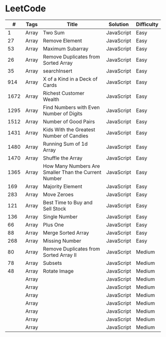 # LeetCode
| # | Tags| Title | Solution | Difficulty|
| ---- | ---- | ---- | ----| ---- |
| 1 | Array | Two Sum | JavaScript | Easy |
| 27 | Array | Remove Element | JavaScript | Easy |
| 53 | Array | Maximum Subarray | JavaScript | Easy |
| 26 | Array | Remove Duplicates from Sorted Array | JavaScript | Easy |
| 35 | Array | searchInsert | JavaScript | Easy |
| 914 | Array | X of a Kind in a Deck of Cards | JavaScript | Easy |
| 1672 | Array | Richest Customer Wealth | JavaScript | Easy |
| 1295 | Array | Find Numbers with Even Number of Digits | JavaScript | Easy |
| 1512 | Array | Number of Good Pairs | JavaScript | Easy |
| 1431 | Array | Kids With the Greatest Number of Candies | JavaScript | Easy |
| 1480 | Array | Running Sum of 1d Array | JavaScript | Easy |
| 1470 | Array | Shuffle the Array | JavaScript | Easy |
| 1365 | Array | How Many Numbers Are Smaller Than the Current Number | JavaScript | Easy |
| 169 | Array | Majority Element | JavaScript | Easy |
| 283 | Array | Move Zeroes | JavaScript | Easy |
| 121 | Array | Best Time to Buy and Sell Stock | JavaScript | Easy |
| 136 | Array | Single Number | JavaScript |Easy |
| 66 | Array | Plus One | JavaScript | Easy |
| 88 | Array | Merge Sorted Array | JavaScript | Easy |
| 268 | Array | Missing Number | JavaScript | Easy |
| 80 | Array | Remove Duplicates from Sorted Array Ⅱ | JavaScript | Medium |
| 78 | Array | Subsets | JavaScript | Medium |
| 48 | Array | Rotate Image | JavaScript | Medium |
|  | Array |  | JavaScript | Medium |
|  | Array |  | JavaScript | Medium |
|  | Array |  | JavaScript | Medium |
|  | Array |  | JavaScript | Medium |
|  | Array |  | JavaScript | Medium |
|  | Array |  | JavaScript | Medium |
|  | Array |  | JavaScript | Medium |